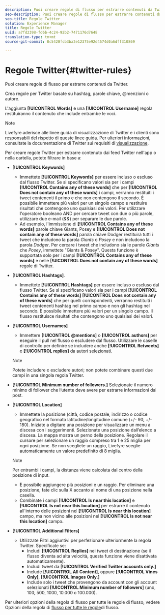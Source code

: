 ```yaml
---
description: Puoi creare regole di flusso per estrarre contenuti da Twitter.
seo-description: Puoi creare regole di flusso per estrarre contenuti da Twitter.
seo-title: Regole Twitter
solution: Experience Manager
title: Regole Twitter
uuid: a7fd2398-fd6b-4c24-92b2-7471176d7648
translation-type: tm+mt
source-git-commit: 0c5420fcb3ba2e12375e92d4574d0a6dff310869

---
```



# Regole Twitter{#twitter-rules}

Puoi creare regole di flusso per estrarre contenuti da Twitter.

Crea regole per Twitter basate su hashtag, parole chiave, @menzioni o autore.

L'aggiunta **[!UICONTROL Words]** e una **[!UICONTROL Username]** regola restituiranno il contenuto che include entrambe le voci.

>[!NOTE]
>
>Livefyre aderisce alle linee guida di visualizzazione di Twitter e i clienti sono responsabili del rispetto di queste linee guida. Per ulteriori informazioni, consultate la documentazione di Twitter sui requisiti di [visualizzazione](https://dev.twitter.com/terms/display-requirements).

Per creare regole Twitter per estrarre contenuto dai feed Twitter nell'app o nella cartella, potete filtrare in base a:

* **[!UICONTROL Keywords]**
   * Immettete **[!UICONTROL Keywords]** per essere incluso o escluso dal flusso Twitter. Se si specificano valori sia per i campi **[!UICONTROL Contains any of these words]** che per **[!UICONTROL Does not contain any of these words]** i campi, verranno restituiti i tweet contenenti il primo e che non contengono il secondo. È possibile immettere più valori per un singolo campo e restituire risultati che contengono uno qualsiasi dei valori. Per utilizzare l'operatore booleano AND per cercare tweet con due o più parole, utilizzare due e-mail (*&amp;&amp;*) per separare le due parole.
   * Ad esempio, l'immissione di **[!UICONTROL Contains any of these words]** parole chiave Giants, Posey e **[!UICONTROL Does not contain any of these words]** parola chiave Dodger restituirà tutti i tweet che includono la parola *Giants* o *Posey* e non includono la parola *Dodger*.
Per cercare i tweet che includono sia le parole *Giants* che *Posey*, immettete "Giants &amp; Posey". Questa funzione è supportata solo per i campi **[!UICONTROL Contains any of these words]** e nelle **[!UICONTROL Does not contain any of these words]** regole di Twitter.

* **[!UICONTROL Hashtags]**.
   * Immettete **[!UICONTROL Hashtags]** per essere incluso o escluso dal flusso Twitter. Se si specificano valori sia per i campi **[!UICONTROL Contains any of these words]** **[!UICONTROL Does not contain any of these words]** che per quelli corrispondenti, verranno restituiti i tweet contenenti hashtag nel primo campo e non gli hashtag nel secondo. È possibile immettere più valori per un singolo campo. Il flusso restituisce risultati che contengono uno qualsiasi dei valori.

* **[!UICONTROL Usernames]**
   * Immettere **[!UICONTROL @mentions]** o **[!UICONTROL authors]** per eseguire il pull nel flusso o escludere dal flusso. Utilizzare le caselle di controllo per definire se includere anche **[!UICONTROL Retweets]** o **[!UICONTROL replies]** da autori selezionati.
   >[!NOTE]
   >
   >Potete includere o escludere autori; non potete combinare questi due campi in una singola regola Twitter.

* **[!UICONTROL Minimum number of followers.]** Selezionate il numero minimo di follower che l’utente deve avere per estrarre informazioni dai post.
* **[!UICONTROL Location]**

   * Immettete la posizione (città, codice postale, indirizzo o codice geografico nel formato latitudine/longitudine comune (+/- 90, +/- 180). Iniziate a digitare una posizione per visualizzare un menu a discesa con i suggerimenti. Selezionate una posizione dall’elenco a discesa. La mappa mostra un perno della posizione. Regolare il cursore per selezionare un raggio compreso tra 1 e 25 miglia per ogni posizione. Se non scegliete un raggio, Livefyre sceglie automaticamente un valore predefinito di 8 miglia.
   >[!NOTE]
   >
   >Per entrambi i campi, la distanza viene calcolata dal centro della posizione di input.

   * È possibile aggiungere più posizioni e un raggio. Per eliminare una posizione, fate clic sulla X accanto al nome di una posizione nella casella.
   * Combinate i campi **[!UICONTROL Is near this location]** e **[!UICONTROL Is not near this location]** per estrarre il contenuto all'interno delle posizioni nel **[!UICONTROL Is near this location]** campo, ma non vicino alle posizioni nel **[!UICONTROL Is not near this location]** campo.


* **[!UICONTROL Additional Filters]**
   * Utilizzate Filtri aggiuntivi per perfezionare ulteriormente la regola Twitter. Specificate se:
      * Includi **[!UICONTROL Replies]** nei tweet di destinazione (se il flusso diventa ad alta velocità, questa funzione viene disattivata automaticamente).
      * Includi tweet da **[!UICONTROL Verified Twitter accounts only.]**
      * Include **[!UICONTROL All Content]**, oppure **[!UICONTROL Vines Only]**, **[!UICONTROL Images Only.]**
      * Include solo i tweet che provengono da account con gli account selezionati **[!UICONTROL Minimum number of followers]** (uno, 100, 500, 1000, 10.000 o 100.000).

Per ulteriori opzioni della regola di flusso per tutte le regole di flusso, vedere Opzioni della regola di [flusso per tutte le regole](../c-streams/c-stream-rule-options-for-all-stream-rules.md#c_stream_rule_options_for_all_stream_rules)di flusso.
